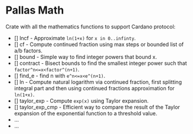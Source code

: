 # Pallas Math

Crate with all the mathematics functions to support Cardano protocol:

- [] lncf - Approximate `ln(1+x)` for `x in 0..infinty`.
- [] cf - Compute continued fraction using max steps or bounded list of a/b factors.
- [] bound - Simple way to find integer powers that bound x.
- [] contract - Bisect bounds to find the smallest integer power such that `factor^n<=x<factor^(n+1)`.
- [] find_e - find n with `e^n<=x<e^(n+1)`.
- [] ln - Compute natural logarithm via continued fraction, first splitting integral part and then using continued fractions approximation for `ln(1+x)`.
- [] taylor_exp - Compute `exp(x)` using Taylor expansion.
- [] taylor_exp_cmp - Efficient way to compare the result of the Taylor expansion of the exponential function to a threshold value.
- ...
- ...